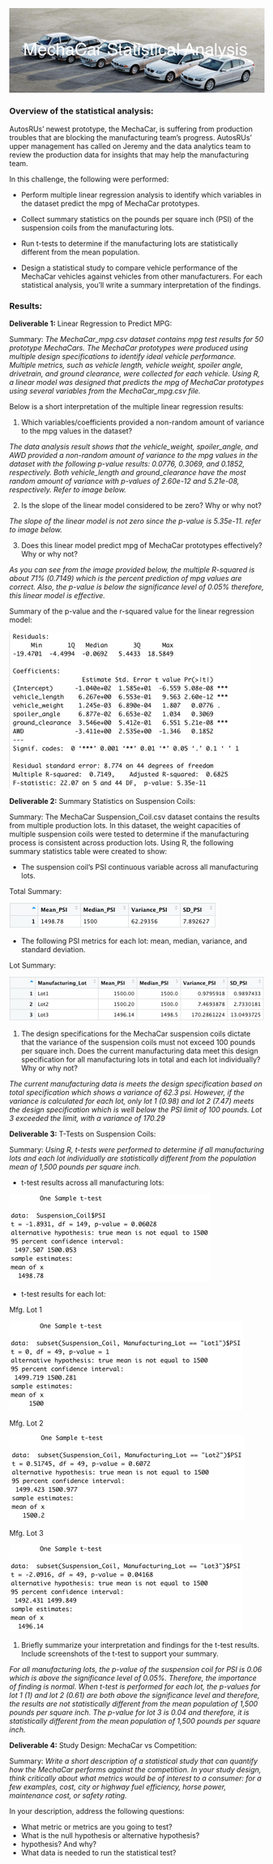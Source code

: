 ![](./pictures/pic9.png)

### Overview of the statistical analysis:

AutosRUs’ newest prototype, the MechaCar, is suffering from production troubles that are blocking the manufacturing team’s progress. AutosRUs’ upper management has called on Jeremy and the data analytics team to review the production data for insights that may help the manufacturing team.

In this challenge, the following were performed:

- Perform multiple linear regression analysis to identify which variables in the dataset predict the mpg of MechaCar prototypes.

- Collect summary statistics on the pounds per square inch (PSI) of the suspension coils from the manufacturing lots.

- Run t-tests to determine if the manufacturing lots are statistically different from the mean population.

- Design a statistical study to compare vehicle performance of the MechaCar vehicles against vehicles from other manufacturers. For each statistical analysis, you’ll write a summary interpretation of the findings.


### Results:

**Deliverable 1:** Linear Regression to Predict MPG:

Summary: *The MechaCar_mpg.csv dataset contains mpg test results for 50 prototype MechaCars. The MechaCar prototypes were produced using multiple design specifications to identify ideal vehicle performance. Multiple metrics, such as vehicle length, vehicle weight, spoiler angle, drivetrain, and ground clearance, were collected for each vehicle. Using R, a linear model was designed that predicts the mpg of MechaCar prototypes using several variables from the MechaCar_mpg.csv file.* 

Below is a short interpretation of the multiple linear regression results:

1. Which variables/coefficients provided a non-random amount of variance to the mpg values in the dataset?

*The data analysis result shows that the vehicle_weight, spoiler_angle, and AWD provided a non-random amount of variance to the mpg values in the dataset with the following p-value results: 0.0776, 0.3069, and 0.1852, respectively. Both vehicle_length and ground_clearance have the most random amount of variance with p-values of 2.60e-12 and 5.21e-08, respectively. Refer to image below.*

2. Is the slope of the linear model considered to be zero? Why or why not?

*The slope of the linear model is not zero since the p-value is 5.35e-11. refer to image below.* 

3. Does this linear model predict mpg of MechaCar prototypes effectively? Why or why not?

*As you can see from the image provided below, the multiple R-squared is about 71% (0.7149) which is the percent prediction of mpg values are correct. Also, the p-value is below the significance level of 0.05% therefore, this linear model is effective.*

Summary of the p-value and the r-squared value for the linear regression model:

![](./pictures/pic2.png)

**Deliverable 2:** Summary Statistics on Suspension Coils:

Summary: The MechaCar Suspension_Coil.csv dataset contains the results from multiple production lots. In this dataset, the weight capacities of multiple suspension coils were tested to determine if the manufacturing process is consistent across production lots. Using R, the following summary statistics table were created to show:

- The suspension coil’s PSI continuous variable across all manufacturing lots.

Total Summary:

![](./pictures/pic3.png)

- The following PSI metrics for each lot: mean, median, variance, and standard deviation.

Lot Summary:

![](./pictures/pic4.png)

1. The design specifications for the MechaCar suspension coils dictate that the variance of the suspension coils must not exceed 100 pounds per square inch. Does the current manufacturing data meet this design specification for all manufacturing lots in total and each lot individually? Why or why not?

*The current manufacturing data is meets the design specification based on total specification which shows a variance of 62.3 psi. However, if the variance is calculated for each lot, only lot 1 (0.98) and lot 2 (7.47) meets the design specification which is well below the PSI limit of 100 pounds. Lot 3 exceeded the limit, with a variance of 170.29*

**Deliverable 3:** T-Tests on Suspension Coils:

Summary: *Using R, t-tests were performed to determine if all manufacturing lots and each lot individually are statistically different from the population mean of 1,500 pounds per square inch.*

- t-test results across all manufacturing lots:

![](./pictures/pic5.png)

- t-test results for each lot:

Mfg. Lot 1

![](./pictures/pic6.png)


Mfg. Lot 2

![](./pictures/pic7.png)


Mfg. Lot 3

![](./pictures/pic8.png)

1. Briefly summarize your interpretation and findings for the t-test results. Include screenshots of the t-test to support your summary.

*For all manufacturing lots, the p-value of the suspension coil for PSI is 0.06 which is above the significance level of 0.05%. Therefore, the importance of finding is normal. When t-test is performed for each lot, the p-values for lot 1 (1) and lot 2 (0.61) are both above the significance level and therefore, the results are not statistically different from the mean population of 1,500 pounds per square inch. The p-value for lot 3 is 0.04 and therefore, it is statistically different from the mean population of 1,500 pounds per square inch.*

**Deliverable 4:** Study Design: MechaCar vs Competition:

Summary: *Write a short description of a statistical study that can quantify how the MechaCar performs against the competition. In your study design, think critically about what metrics would be of interest to a consumer: for a few examples, cost, city or highway fuel efficiency, horse power, maintenance cost, or safety rating.*

In your description, address the following questions:

- What metric or metrics are you going to test?
- What is the null hypothesis or alternative hypothesis?
- hypothesis? And why?
- What data is needed to run the statistical test?











